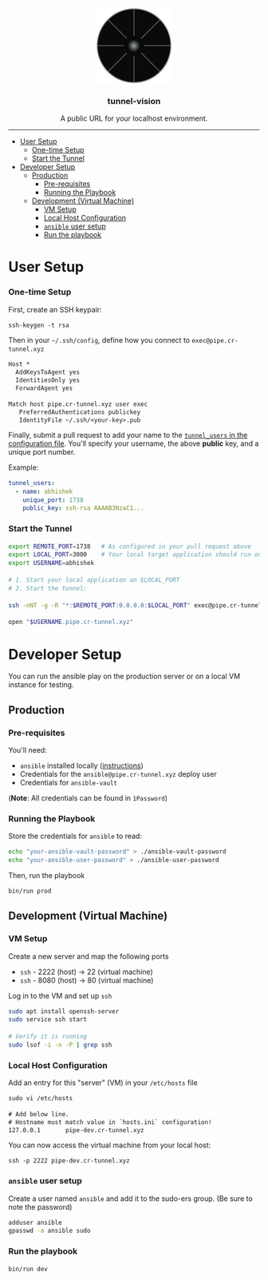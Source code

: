 <div align="center">
  <a href="https://github.com/abhchand/tunnel-vision">
    <img
      width="150"
      alt="tunnel-vision"
      src="meta/logo.png?raw=true"
    />
  </a>

  <h3>tunnel-vision</h3>

  <p>A public URL for your localhost environment.</p>
</div>

---

- [User Setup](#user-setup)
    + [One-time Setup](#one-time-setup)
    + [Start the Tunnel](#start-the-tunnel)
- [Developer Setup](#developer-setup)
  * [Production](#production)
    + [Pre-requisites](#pre-requisites)
    + [Running the Playbook](#running-the-playbook)
  * [Development (Virtual Machine)](#development--virtual-machine-)
    + [VM Setup](#vm-setup)
    + [Local Host Configuration](#local-host-configuration)
    + [`ansible` user setup](#-ansible--user-setup)
    + [Run the playbook](#run-the-playbook)


# User Setup

### One-time Setup

First, create an SSH keypair:

```
ssh-keygen -t rsa
```

Then in your `~/.ssh/config`, define how you connect to `exec@pipe.cr-tunnel.xyz`

```
Host *
  AddKeysToAgent yes
  IdentitiesOnly yes
  ForwardAgent yes

Match host pipe.cr-tunnel.xyz user exec
   PreferredAuthentications publickey
   IdentityFile ~/.ssh/<your-key>.pub
```

Finally, submit a pull request to add your name to the [`tunnel_users` in the configuration file](roles/tunnel-server/vars/main.yml). You'll specify your username, the above **public** key, and a unique port number.

Example:

```yaml
tunnel_users:
  - name: abhishek
    unique_port: 1738
    public_key: ssh-rsa AAAAB3NzaC1...
```

### Start the Tunnel

```bash
export REMOTE_PORT=1738   # As configured in your pull request above
export LOCAL_PORT=3000    # Your local target application should run on this port
export USERNAME=abhishek

# 1. Start your local application on $LOCAL_PORT
# 2. Start the tunnel:

ssh -nNT -g -R "*:$REMOTE_PORT:0.0.0.0:$LOCAL_PORT" exec@pipe.cr-tunnel.xyz

open "$USERNAME.pipe.cr-tunnel.xyz"
```

# Developer Setup

You can run the ansible play on the production server or on a local VM instance for testing.

## Production

### Pre-requisites

You'll need:

* `ansible` installed locally ([instructions](https://docs.ansible.com/ansible/latest/installation_guide/intro_installation.html))
* Credentials for the `ansible@pipe.cr-tunnel.xyz` deploy user
* Credentials for `ansible-vault`

(**Note**: All credentials can be found in `1Password`)

### Running the Playbook

Store the credentials for `ansible` to read:

```bash
echo "your-ansible-vault-password" > ./ansible-vault-password
echo "your-ansible-user-password" > ./ansible-user-password
```

Then, run the playbook

```bash
bin/run prod
```

## Development (Virtual Machine)

### VM Setup

Create a new server and map the following ports
  - `ssh` - 2222 (host) -> 22 (virtual machine)
  - `ssh` - 8080 (host) -> 80 (virtual machine)


Log in to the VM and set up `ssh`

```bash
sudo apt install openssh-server
sudo service ssh start

# Verify it is running
sudo lsof -i -n -P | grep ssh
```

### Local Host Configuration

Add an entry for this "server" (VM) in your `/etc/hosts` file

```
sudo vi /etc/hosts

# Add below line.
# Hostname must match value in `hosts.ini` configuration!
127.0.0.1       pipe-dev.cr-tunnel.xyz
```

You can now access the virtual machine from your local host:

```
ssh -p 2222 pipe-dev.cr-tunnel.xyz
```

### `ansible` user setup

Create a user named `ansible` and add it to the sudo-ers group. (Be sure to note the password)

```bash
adduser ansible
gpasswd -a ansible sudo
```

### Run the playbook

```bash
bin/run dev
```
